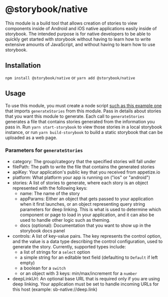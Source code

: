# @storybook/native
This module is a build tool that allows creation of stories to view components inside of Android and iOS native applications easily inside of storybook. The intended purpose is for native developers to be able to quickly get started with storybook without having to learn how to write extensive amounts of JavaScript, and without having to learn how to use storybook.

## Installation
`npm install @storybook/native`
or
`yarn add @storybook/native`

## Usage
To use this module, you must create a node script [such as this example one](../../examples/android-material-ui/generate.js) that imports `generateStories` from this module. Pass in details about stories that you want this module to generate. Each call to `generateStories` generates a file that contains stories generated from the information you pass in. Run `yarn start-storybook` to view those stories in a local storybook instance, or run `yarn build-storybook` to build a static storybook that can be uploaded as a web page.

### Parameters for `generateStories`
 - category: The group/category that the specified stories will fall under
 - filePath: The path to write the file that contains the generated stories
 - apiKey: Your application's public key that you received from appetize.io
 - platform: What platform your app is running on ("ios" or "android")
 - stories: A list of stories to generate, where each story is an object represented with the following keys:
   - name: The name of the story
   - appParams: Either an object that gets passed to your application when it first launches, or an object representing query string parameters for deep linking. This is what is used to determine which component or page to load in your application, and it can also be used to handle other logic such as theming.
   - docs (optional): Documentation that you want to show up in the storybook docs panel
 - controls: A list of key-value pairs. The key represents the control option, and the value is a data type describing the control configuration, used to generate the story. Currently, supported types include:
   - a list of strings for a `select` option 
   - a simple string for an editable text field (defaulting to `Default` if left empty) 
   - a boolean for a `switch`
   - or an object with 3 keys: min/max/increment for a `number`
 - deepLinkUrl: An optional base URL that is required only if you are using deep linking. Your application must be set to handle incoming URLs for this host (example: sb-native://deep.link)
